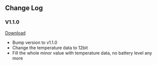 ## Change Log

### V1.1.0

[Download](//i1.aprbrother.com/abtemp_ota_v1.1.0.img)

  - Bump version to v1.1.0
  - Change the temperature data to 12bit
  - Fill the whole minor value with temperature data, no battery level
    any more
